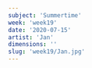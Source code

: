 ```yaml
---
subject: 'Summertime'
week: 'week19'
date: '2020-07-15'
artist: 'Jan'
dimensions: ''
slug: 'week19/Jan.jpg'
---
```

